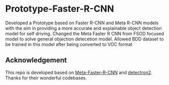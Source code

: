 # Prototype-Faster-R-CNN
Developed a Prototype based on Faster R-CNN and Meta R-CNN models with the aim in providing a more accurate and explainable object detection model for self driving. 
Changed the Meta Faster R CNN from FSOD focused model to solve general objection detecetion model.
Allowed BDD dataset to be trained in this model after being converted to VOC format



## Acknowledgement

This repo is developed based on [Meta-Faster-R-CNN](https://github.com/GuangxingHan/Meta-Faster-R-CNN) and [detectron2](https://github.com/facebookresearch/detectron2). Thanks for their wonderful codebases.
